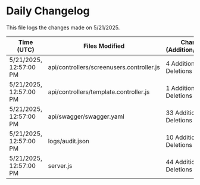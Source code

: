 # Daily Changelog

This file logs the changes made on 5/21/2025.

| Time (UTC)             | Files Modified                    | Changes (Addition/Deletion) |
|------------------------|-----------------------------------|-----------------------------|
| 5/21/2025, 12:57:00 PM | api/controllers/screenusers.controller.js | 4 Additions & 4 Deletions |
| 5/21/2025, 12:57:00 PM | api/controllers/template.controller.js | 1 Additions & 0 Deletions |
| 5/21/2025, 12:57:00 PM | api/swagger/swagger.yaml | 33 Additions & 0 Deletions |
| 5/21/2025, 12:57:00 PM | logs/audit.json | 10 Additions & 10 Deletions |
| 5/21/2025, 12:57:00 PM | server.js | 44 Additions & 44 Deletions |
